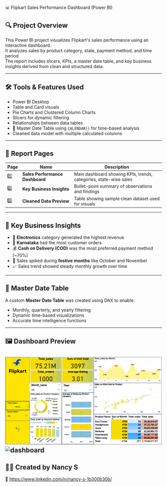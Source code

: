 📊 Flipkart Sales Performance Dashboard (Power BI)

## 🔍 Project Overview

This Power BI project visualizes Flipkart's sales performance using an interactive dashboard.  
It analyzes sales by product category, state, payment method, and time period.  
The report includes slicers, KPIs, a master date table, and key business insights derived from clean and structured data.

---

## 🛠️ Tools & Features Used

- Power BI Desktop
- Table and Card visuals
- Pie Charts and Clustered Column Charts
- Slicers for dynamic filtering
- Relationships between data tables
- 📅 Master Date Table using `CALENDAR()` for time-based analysis
- Cleaned data model with multiple calculated columns

---

## 📄 Report Pages

| Page | Name | Description |
|------|------|-------------|
| 1️⃣ | **Sales Performance Dashboard** | Main dashboard showing KPIs, trends, categories, state-wise sales |
| 2️⃣ | **Key Business Insights** | Bullet-point summary of observations and findings |
| 3️⃣ | **Cleaned Data Preview** | Table showing sample clean dataset used for visuals |

---

## 🧠 Key Business Insights

- 🛒 **Electronics** category generated the highest revenue  
- 📍 **Karnataka** had the most customer orders  
- 💰 **Cash on Delivery (COD)** was the most preferred payment method (~70%)  
- 🎉 Sales spiked during **festive months** like October and November  
- 📈 Sales trend showed steady monthly growth over time

---

## 📅 Master Date Table

A custom **Master Date Table** was created using DAX to enable:
- Monthly, quarterly, and yearly filtering
- Dynamic time-based visualizations
- Accurate time intelligence functions

---

## 🖼️ Dashboard Preview

![Dashboard Screenshot](dashboard.png)
<img width="893" height="503" alt="dashboard" src="https://github.com/user-attachments/assets/7dba4030-299b-4228-a1be-7cc2ac56e26c" />
---

## 👩‍💻 Created by Nancy S

🔗 https://www.linkedin.com/in/nancy-s-1b300b30b/


